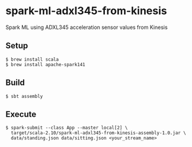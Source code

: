 # spark-ml-adxl345-from-kinesis
Spark ML using ADXL345 acceleration sensor values from Kinesis

## Setup

```shell
$ brew install scala
$ brew install apache-spark141
```

## Build

```shell
$ sbt assembly
```

## Execute

```shell
$ spark-submit --class App --master local[2] \
  target/scala-2.10/spark-ml-adxl345-from-kinesis-assembly-1.0.jar \
  data/standing.json data/sitting.json <your_stream_name>
```
